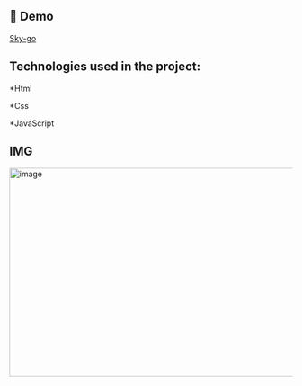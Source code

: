 <h2>🚀 Demo</h2>

[Sky-go](https://sky-go-two.vercel.app/)

<h2>Technologies used in the project:</h2>

*Html

*Css

*JavaScript

<h2>IMG</h2>

<img width="610" height="371" alt="image" src="https://github.com/user-attachments/assets/220a1d0f-bc11-4c0d-b0e8-99e3f43290c0" />


